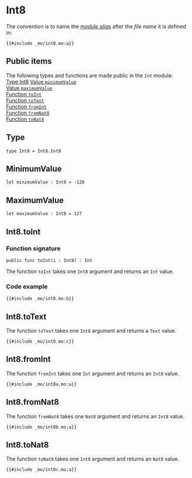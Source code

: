 # Int8
The convention is to name the [*module alias*](/common-programming-concepts/modules.html#imports) after the *file name* it is defined in:

```motoko
{{#include _mo/int8.mo:a}}
```
## Public items
The following types and functions are made public in the `Int` module:  
[Type Int8](#type)
[Value `minimumValue`](#minimumvalue)  
[Value `maximumValue`](#maximumvalue)  
[Function `toInt`](#int8toint)    
[Function `toText`](#int8totext)  
[Function `fromInt`](#int8fromint)  
[Function `fromNat8`](#int8fromnat8)  
[Function `toNat8`](#int8tonat8)  


## Type
```motoko
type Int8 = Int8.Int8
```
## MinimumValue
```motoko
let minimumValue : Int8 = -128

```
## MaximumValue
```motoko
let maximumValue : Int8 = 127

```


## Int8.toInt
### Function signature
```motoko
public func toInt(i : Int8) : Int
```
The function `toInt` takes one `Int8` argument and returns an `Int` value.

### Code example
```motoko
{{#include _mo/int8.mo:b}}
```
## Int8.toText
The function `toText` takes one `Int8` argument and returns a `Text` value. 

```motoko
{{#include _mo/int8.mo:c}}
```
## Int8.fromInt
The function `fromInt` takes one `Int` argument and returns an `Int8` value. 

```motoko
{{#include _mo/int8a.mo:a}}
```
## Int8.fromNat8
The function `fromNat8` takes one `Nat8` argument and returns an `Int8` value. 

```motoko
{{#include _mo/int8b.mo:a}}
```
## Int8.toNat8
The function `toNat8` takes one `Int8` argument and returns an `Nat8` value. 

```motoko
{{#include _mo/int8c.mo:a}}
```


